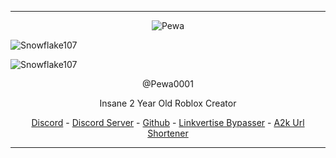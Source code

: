 ------
<p align="center">  
  <img src="https://www.a2k.xyz/pewa" alt="Pewa">
</p>

![Snowflake107](https://github-readme-stats.vercel.app/api?username=Pewa0001&show_icons=true&theme=tokyonight&hide=["issues"])

![Snowflake107](https://github-readme-stats.vercel.app/api/top-langs?username=Pewa0001&show_icons=true&theme=tokyonight&layout=compact)

<p align="center">
    @Pewa0001
<p align="center">
Insane 2 Year Old Roblox Creator
<p align="center">
</p>
<p align="center">
<a href="https://discord.com/users/429717855269814294">Discord</a>
  -  
<a href="https://www.a2k.xyz/pfps">Discord Server</a>
  - 
<a href="https://github.com/pewa0001">Github</a>
  -   
<a href="https://linkvertise.tk">Linkvertise Bypasser</a>
  -  
<a href="https://www.a2k.xyz">A2k Url Shortener</a>
</p>

<p align="center">  

-----
